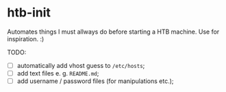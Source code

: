 # htb-init
Automates things I must allways do before starting a HTB machine. Use for inspiration. :)

TODO:
- [ ] automatically add vhost guess to `/etc/hosts`; 
- [ ] add text files e. g. `README.md`; 
- [ ] add username / password files (for manipulations etc.); 
